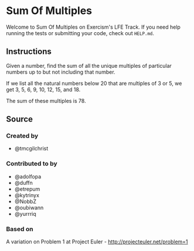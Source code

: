# Sum Of Multiples

Welcome to Sum Of Multiples on Exercism's LFE Track.
If you need help running the tests or submitting your code, check out `HELP.md`.

## Instructions

Given a number, find the sum of all the unique multiples of particular numbers up to
but not including that number.

If we list all the natural numbers below 20 that are multiples of 3 or 5,
we get 3, 5, 6, 9, 10, 12, 15, and 18.

The sum of these multiples is 78.

## Source

### Created by

- @tmcgilchrist

### Contributed to by

- @adolfopa
- @duffn
- @etrepum
- @kytrinyx
- @NobbZ
- @oubiwann
- @yurrriq

### Based on

A variation on Problem 1 at Project Euler - http://projecteuler.net/problem=1